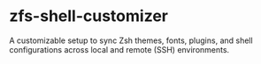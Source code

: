 # zfs-shell-customizer
A customizable setup to sync Zsh themes, fonts, plugins, and shell configurations across local and remote (SSH) environments.
